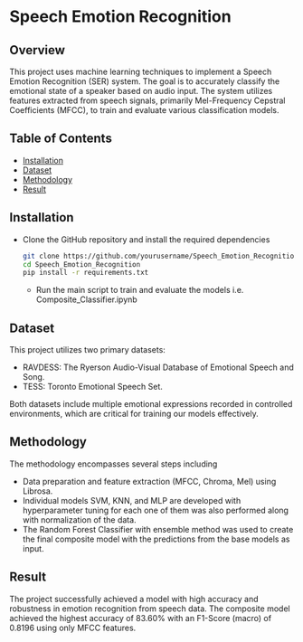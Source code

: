# Speech Emotion Recognition

## Overview
This project uses machine learning techniques to implement a Speech Emotion Recognition (SER) system. The goal is to accurately classify the emotional state of a speaker based on audio input. The system utilizes features extracted from speech signals, primarily Mel-Frequency Cepstral Coefficients (MFCC), to train and evaluate various classification models.

## Table of Contents
- [Installation](#installation)
- [Dataset](#dataset)
- [Methodology](#methodology)
- [Result](#result)

## Installation
-  Clone the GitHub repository and install the required dependencies
   ```bash
   git clone https://github.com/yourusername/Speech_Emotion_Recognition.git
   cd Speech_Emotion_Recognition
   pip install -r requirements.txt
   ```
   - Run the main script to train and evaluate the models i.e. Composite_Classifier.ipynb

## Dataset
This project utilizes two primary datasets:
- RAVDESS: The Ryerson Audio-Visual Database of Emotional Speech and Song.
- TESS: Toronto Emotional Speech Set.

Both datasets include multiple emotional expressions recorded in controlled environments, which are critical for training our models effectively.

## Methodology
The methodology encompasses several steps including 
- Data preparation and feature extraction (MFCC, Chroma, Mel) using Librosa.
- Individual models SVM, KNN, and MLP are developed with hyperparameter tuning for each one of them was also performed along with normalization of the data.
- The Random Forest Classifier with ensemble method was used to create the final composite model with the predictions from the base models as input.

## Result
The project successfully achieved a model with high accuracy and robustness in emotion recognition from speech data. The composite model achieved the highest accuracy of 83.60% with an F1-Score (macro) of 0.8196 using only MFCC features.
